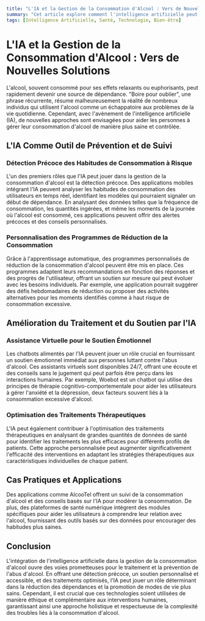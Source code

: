 ```yaml
title: "L'IA et la Gestion de la Consommation d'Alcool : Vers de Nouvelles Solutions"
summary: "Cet article explore comment l'intelligence artificielle peut aider les individus à gérer leur consommation d'alcool, offrant une alternative à l'adage 'boire pour oublier'."
tags: [Intelligence Artificielle, Santé, Technologie, Bien-être]
```

# L'IA et la Gestion de la Consommation d'Alcool : Vers de Nouvelles Solutions

L'alcool, souvent consommé pour ses effets relaxants ou euphorisants, peut rapidement devenir une source de dépendance. "Boire pour oublier", une phrase récurrente, résume malheureusement la réalité de nombreux individus qui utilisent l'alcool comme un échappatoire aux problèmes de la vie quotidienne. Cependant, avec l'avènement de l'intelligence artificielle (IA), de nouvelles approches sont envisagées pour aider les personnes à gérer leur consommation d'alcool de manière plus saine et contrôlée.

## L'IA Comme Outil de Prévention et de Suivi

### Détection Précoce des Habitudes de Consommation à Risque

L'un des premiers rôles que l'IA peut jouer dans la gestion de la consommation d'alcool est la détection précoce. Des applications mobiles intégrant l'IA peuvent analyser les habitudes de consommation des utilisateurs en temps réel, identifiant les modèles qui pourraient signaler un début de dépendance. En analysant des données telles que la fréquence de consommation, les quantités ingérées, et même les moments de la journée où l'alcool est consommé, ces applications peuvent offrir des alertes précoces et des conseils personnalisés.

### Personnalisation des Programmes de Réduction de la Consommation

Grâce à l'apprentissage automatique, des programmes personnalisés de réduction de la consommation d'alcool peuvent être mis en place. Ces programmes adaptent leurs recommandations en fonction des réponses et des progrès de l'utilisateur, offrant un soutien sur mesure qui peut évoluer avec les besoins individuels. Par exemple, une application pourrait suggérer des défis hebdomadaires de réduction ou proposer des activités alternatives pour les moments identifiés comme à haut risque de consommation excessive.

## Amélioration du Traitement et du Soutien par l'IA

### Assistance Virtuelle pour le Soutien Émotionnel

Les chatbots alimentés par l'IA peuvent jouer un rôle crucial en fournissant un soutien émotionnel immédiat aux personnes luttant contre l'abus d'alcool. Ces assistants virtuels sont disponibles 24/7, offrant une écoute et des conseils sans le jugement qui peut parfois être perçu dans les interactions humaines. Par exemple, Woebot est un chatbot qui utilise des principes de thérapie cognitivo-comportementale pour aider les utilisateurs à gérer l'anxiété et la dépression, deux facteurs souvent liés à la consommation excessive d'alcool.

### Optimisation des Traitements Thérapeutiques

L'IA peut également contribuer à l'optimisation des traitements thérapeutiques en analysant de grandes quantités de données de santé pour identifier les traitements les plus efficaces pour différents profils de patients. Cette approche personnalisée peut augmenter significativement l'efficacité des interventions en adaptant les stratégies thérapeutiques aux caractéristiques individuelles de chaque patient.

## Cas Pratiques et Applications

Des applications comme AlcooTel offrent un suivi de la consommation d'alcool et des conseils basés sur l'IA pour modérer la consommation. De plus, des plateformes de santé numérique intègrent des modules spécifiques pour aider les utilisateurs à comprendre leur relation avec l'alcool, fournissant des outils basés sur des données pour encourager des habitudes plus saines.

## Conclusion

L'intégration de l'intelligence artificielle dans la gestion de la consommation d'alcool ouvre des voies prometteuses pour le traitement et la prévention de l'abus d'alcool. En offrant une détection précoce, un soutien personnalisé et accessible, et des traitements optimisés, l'IA peut jouer un rôle déterminant dans la réduction des dépendances et la promotion de modes de vie plus sains. Cependant, il est crucial que ces technologies soient utilisées de manière éthique et complémentaire aux interventions humaines, garantissant ainsi une approche holistique et respectueuse de la complexité des troubles liés à la consommation d'alcool.